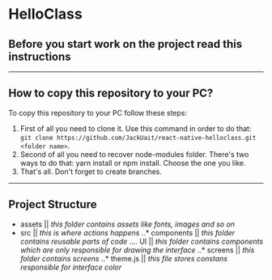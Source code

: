 # HelloClass

## Before you start work on the project read this instructions
---
## How to copy this repository to your PC?

To copy this repository to your PC follow these steps:
1. First of all you need to clone it. Use this command in order to do that: `git clone https://github.com/JackUait/react-native-helloclass.git <folder name>`.
2. Second of all you need to recover node-modules folder. There's two ways to do that: yarn install or npm install. Choose the one you like.
3. That's all. Don't forget to create branches.
---
## Project Structure

* assets || *this folder contains assets like fonts, images and so on*
* src || *this is where actions happens*
..* components || *this folder contains reusable parts of code*
..*..* UI || *this folder contains components which are only responsible for drawing the interface*
..* screens || *this folder contains screens*
..* theme.js || *this file stores constans responsible for interface color*

